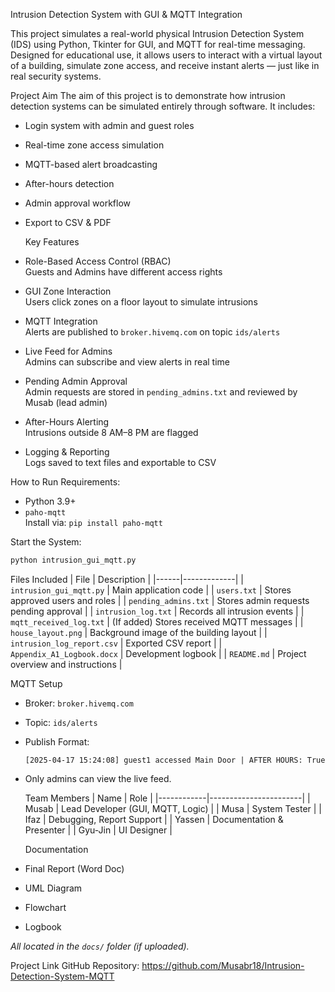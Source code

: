 
  Intrusion Detection System with GUI & MQTT Integration

This project simulates a real-world physical Intrusion Detection System (IDS) using Python, Tkinter for GUI, and MQTT for real-time messaging. Designed for educational use, it allows users to interact with a virtual layout of a building, simulate zone access, and receive instant alerts — just like in real security systems.

  Project Aim
The aim of this project is to demonstrate how intrusion detection systems can be simulated entirely through software. It includes:
- Login system with admin and guest roles
- Real-time zone access simulation
- MQTT-based alert broadcasting
- After-hours detection
- Admin approval workflow
- Export to CSV & PDF

  Key Features
-  Role-Based Access Control (RBAC)  
  Guests and Admins have different access rights

-  GUI Zone Interaction  
  Users click zones on a floor layout to simulate intrusions

-  MQTT Integration  
  Alerts are published to `broker.hivemq.com` on topic `ids/alerts`

-  Live Feed for Admins  
  Admins can subscribe and view alerts in real time

-  Pending Admin Approval  
  Admin requests are stored in `pending_admins.txt` and reviewed by Musab (lead admin)

-  After-Hours Alerting  
  Intrusions outside 8 AM–8 PM are flagged

-  Logging & Reporting  
  Logs saved to text files and exportable to CSV

  How to Run
 Requirements:
- Python 3.9+
- `paho-mqtt`  
  Install via: `pip install paho-mqtt`

 Start the System:
```bash
python intrusion_gui_mqtt.py
```

  Files Included
| File | Description |
|------|-------------|
| `intrusion_gui_mqtt.py` | Main application code |
| `users.txt` | Stores approved users and roles |
| `pending_admins.txt` | Stores admin requests pending approval |
| `intrusion_log.txt` | Records all intrusion events |
| `mqtt_received_log.txt` | (If added) Stores received MQTT messages |
| `house_layout.png` | Background image of the building layout |
| `intrusion_log_report.csv` | Exported CSV report |
| `Appendix_A1_Logbook.docx` | Development logbook |
| `README.md` | Project overview and instructions |

  MQTT Setup
- Broker: `broker.hivemq.com`
- Topic: `ids/alerts`
- Publish Format:
  ```
  [2025-04-17 15:24:08] guest1 accessed Main Door | AFTER HOURS: True
  ```
- Only admins can view the live feed.

  Team Members
| Name       | Role                  |
|------------|-----------------------|
| Musab      | Lead Developer (GUI, MQTT, Logic) |
| Musa       | System Tester         |
| Ifaz       | Debugging, Report Support |
| Yassen     | Documentation & Presenter |
| Gyu-Jin    | UI Designer           |

  Documentation
-  Final Report (Word Doc)
-  UML Diagram
-  Flowchart
-  Logbook

_All located in the `docs/` folder (if uploaded)._

  Project Link
GitHub Repository: https://github.com/Musabr18/Intrusion-Detection-System-MQTT


